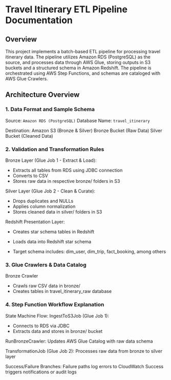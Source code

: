 # Travel Itinerary ETL Pipeline Documentation
## Overview
This project implements a batch-based ETL pipeline for processing travel itinerary data. The pipeline utilizes Amazon RDS (PostgreSQL) as the source, and processes data through AWS Glue, storing outputs in S3 buckets and a structured schema in Amazon Redshift. The pipeline is orchestrated using AWS Step Functions, and schemas are cataloged with AWS Glue Crawlers.

## Architecture Overview

### 1. Data Format and Sample Schema
Source: `Amazon RDS (PostgreSQL)`
Database Name: `travel_itinerary`

Destination: Amazon S3 (Bronze & Silver)
Bronze Bucket (Raw Data)
Silver Bucket (Cleaned Data)

### 2. Validation and Transformation Rules
Bronze Layer (Glue Job 1 - Extract & Load):
- Extracts all tables from RDS using JDBC connection
- Converts to CSV
- Stores raw data in respective bronze/ folders in S3

Silver Layer (Glue Job 2 - Clean & Curate):
- Drops duplicates and NULLs
- Applies column normalization
- Stores cleaned data in silver/ folders in S3

Redshift Presentation Layer:
- Creates star schema tables in Redshift
- Loads data into Redshift star schema

- Target schema includes:
dim_user, dim_trip, fact_booking, among others

### 3. Glue Crawlers & Data Catalog
Bronze Crawler
- Crawls raw CSV data in bronze/
- Creates tables in travel_itinerary_raw database

### 4. Step Function Workflow Explanation
State Machine Flow:
IngestToS3Job (Glue Job 1):
- Connects to RDS via JDBC
- Extracts data and stores in bronze/ bucket

RunBronzeCrawler:
Updates AWS Glue Catalog with raw data schema

TransformationJob (Glue Job 2):
Processes raw data from bronze to silver layer

Success/Failure Branches:
Failure paths log errors to CloudWatch
Success triggers notifications or audit logs